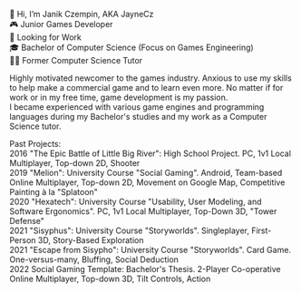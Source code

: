 👋 Hi, I’m Janik Czempin, AKA JayneCz  
🎮 Junior Games Developer  
👀 Looking for Work  
🎓 Bachelor of Computer Science (Focus on Games Engineering)  
👨‍‍🏫 Former Computer Science Tutor  

Highly motivated newcomer to the games industry. 
Anxious to use my skills to help make a commercial game and to learn even more. 
No matter if for work or in my free time, game development is my passion.  
I became experienced with various game engines and programming languages during my Bachelor's studies and my work as a Computer Science tutor.

Past Projects:  
2016 "The Epic Battle of Little Big River": High School Project. PC, 1v1 Local Multiplayer, Top-down 2D, Shooter  
2019 "Melion": University Course "Social Gaming". Android, Team-based Online Multiplayer, Top-down 2D, Movement on Google Map, 
Competitive Painting à la "Splatoon"  
2020 "Hexatech": University Course "Usability, User Modeling, and Software Ergonomics". PC, 1v1 Local Multiplayer, Top-Down 3D, "Tower Defense"  
2021 "Sisyphus": University Course "Storyworlds". Singleplayer, First-Person 3D, Story-Based Exploration  
2021 "Escape from Sisypho": University Course "Storyworlds". Card Game. One-versus-many, Bluffing, Social Deduction  
2022 Social Gaming Template: Bachelor's Thesis. 2-Player Co-operative Online Multiplayer, Top-down 3D, Tilt Controls, Action  

<!---
JayneCz/JayneCz is a ✨ special ✨ repository because its `README.md` (this file) appears on your GitHub profile.
You can click the Preview link to take a look at your changes.
--->
